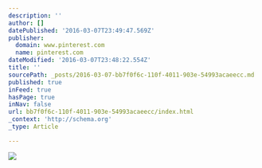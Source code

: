 ```yaml
---
description: ''
author: []
datePublished: '2016-03-07T23:49:47.569Z'
publisher:
  domain: www.pinterest.com
  name: pinterest.com
dateModified: '2016-03-07T23:48:22.554Z'
title: ''
sourcePath: _posts/2016-03-07-bb7f0f6c-110f-4011-903e-54993acaeecc.md
published: true
inFeed: true
hasPage: true
inNav: false
url: bb7f0f6c-110f-4011-903e-54993acaeecc/index.html
_context: 'http://schema.org'
_type: Article

---
```

![](https://s-media-cache-ak0.pinimg.com/564x/32/b7/a6/32b7a62a38a7d5add3f0adaf8724dba3.jpg)